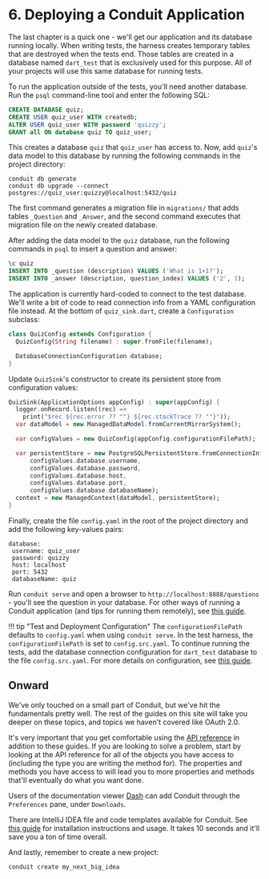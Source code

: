 # 6. Deploying a Conduit Application

The last chapter is a quick one - we'll get our application and its database running locally. When writing tests, the harness creates temporary tables that are destroyed when the tests end. Those tables are created in a database named `dart_test` that is exclusively used for this purpose. All of your projects will use this same database for running tests.

To run the application outside of the tests, you'll need another database. Run the `psql` command-line tool and enter the following SQL:

```sql
CREATE DATABASE quiz;
CREATE USER quiz_user WITH createdb;
ALTER USER quiz_user WITH password 'quizzy';
GRANT all ON database quiz TO quiz_user;
```

This creates a database `quiz` that `quiz_user` has access to. Now, add `quiz`'s data model to this database by running the following commands in the project directory:

```text
conduit db generate
conduit db upgrade --connect postgres://quiz_user:quizzy@localhost:5432/quiz
```

The first command generates a migration file in `migrations/` that adds tables `_Question` and `_Answer`, and the second command executes that migration file on the newly created database.

After adding the data model to the `quiz` database, run the following commands in `psql` to insert a question and answer:

```sql
\c quiz
INSERT INTO _question (description) VALUES ('What is 1+1?');
INSERT INTO _answer (description, question_index) VALUES ('2', 1);
```

The application is currently hard-coded to connect to the test database. We'll write a bit of code to read connection info from a YAML configuration file instead. At the bottom of `quiz_sink.dart`, create a `Configuration` subclass:

```dart
class QuizConfig extends Configuration {
  QuizConfig(String filename) : super.fromFile(filename);

  DatabaseConnectionConfiguration database;
}
```

Update `QuizSink`'s constructor to create its persistent store from configuration values:

```dart
QuizSink(ApplicationOptions appConfig) : super(appConfig) {
  logger.onRecord.listen((rec) =>
    print("$rec ${rec.error ?? ""} ${rec.stackTrace ?? ""}"));
  var dataModel = new ManagedDataModel.fromCurrentMirrorSystem();

  var configValues = new QuizConfig(appConfig.configurationFilePath);

  var persistentStore = new PostgreSQLPersistentStore.fromConnectionInfo(
      configValues.database.username,
      configValues.database.password,
      configValues.database.host,
      configValues.database.port,
      configValues.database.databaseName);
  context = new ManagedContext(dataModel, persistentStore);
}
```

Finally, create the file `config.yaml` in the root of the project directory and add the following key-values pairs:

```text
database:
 username: quiz_user
 password: quizzy
 host: localhost
 port: 5432
 databaseName: quiz
```

Run `conduit serve` and open a browser to `http://localhost:8888/questions` - you'll see the question in your database. For other ways of running a Conduit application \(and tips for running them remotely\), see [this guide]().

!!! tip "Test and Deployment Configuration" The `configurationFilePath` defaults to `config.yaml` when using `conduit serve`. In the test harness, the `configurationFilePath` is set to `config.src.yaml`. To continue running the tests, add the database connection configuration for `dart_test` database to the file `config.src.yaml`. For more details on configuration, see [this guide](https://github.com/noojee/conduit/tree/3f4c01be85b7ff135772166173524e76a5f80c32/conduit/doc/source/source/docs/http/configure.md).

## Onward

We've only touched on a small part of Conduit, but we've hit the fundamentals pretty well. The rest of the guides on this site will take you deeper on these topics, and topics we haven't covered like OAuth 2.0.

It's very important that you get comfortable using the [API reference](https://pub.dev/documentation/conduit/latest/) in addition to these guides. If you are looking to solve a problem, start by looking at the API reference for all of the objects you have access to \(including the type you are writing the method for\). The properties and methods you have access to will lead you to more properties and methods that'll eventually do what you want done.

Users of the documentation viewer [Dash](https://kapeli.com/dash) can add Conduit through the `Preferences` pane, under `Downloads`.

There are IntelliJ IDEA file and code templates available for Conduit. See [this guide](../intellij.md) for installation instructions and usage. It takes 10 seconds and it'll save you a ton of time overall.

And lastly, remember to create a new project:

```text
conduit create my_next_big_idea
```

